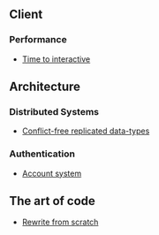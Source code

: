 ## Client

### Performance

+ [Time to interactive](https://philipwalton.com/articles/idle-until-urgent/)

## Architecture

### Distributed Systems

+ [Conflict-free replicated data-types](https://medium.com/@istanbul_techie/a-look-at-conflict-free-replicated-data-types-crdt-221a5f629e7e)

### Authentication

+ [Account system](https://blog.plan99.net/building-account-systems-f790bf5fdbe0)

## The art of code

+ [Rewrite from scratch](https://www.joelonsoftware.com/2000/04/06/things-you-should-never-do-part-i/)
